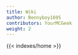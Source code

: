 ```yaml
---
title: Wiki
author: Bennyboy1695
contributors: YourMCGeek
weight: 2
---
```


{{< indexes/home >}}
<!--
In this category you will find all commands, guides, rules and answers to questions you may have about our server!

If you feel like something is missing from this wiki, just follow the steps laid out in our [Contributing Page](./guides/contributing)
-->
